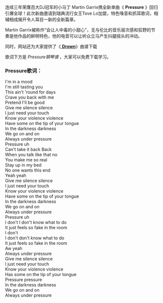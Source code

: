 

连续三年荣膺百大DJ冠军的小马丁 Martin Garrix携全新单曲《 **Pressure** 》回归引爆全球！此次新曲邀请到瑞典流行女王Tove
Lo加盟，特色嗓音和抓耳歌词，相辅相成揭开令人耳目一新的全新篇章。

Martin Garrix被称作“会让人中毒的小甜心”，无与伦比的音乐层次感和狂野的节奏是他作品的鲜明特色，他的电音可以让听众立马产生抖腿摇头的冲动。

同时，网站还为大家提供了《[ **Drown**](Music-12633-Drown-Martin-Garrix-ft-Clinton-Kane.html
"Drown")》曲谱下载

歌词下方是 _Pressure钢琴谱_ ，大家可以免费下载学习。

### Pressure歌词：

I'm in a mood  
I'm still tasting you  
This ain't 'round for days  
Crave you back with me  
Pretend I'll be good  
Give me silence silence  
I just need your touch  
Know your violence violence  
Have some on the tip of your tongue  
In the darkness darkness  
We go on and on  
Always under pressure  
Pressure uh  
Can't take it back Back  
When you talk like that no  
You make me so real  
Stay up in my bed  
No one wants this end  
Yeah yeah  
Give me silencе silence  
I just need your touch  
Know your violencе violence  
Have some on the tip of your tongue  
In the darkness darkness  
We go on and on  
Always under pressure  
Pressure uh  
I don't I don't know what to do  
It just feels so fake in the room  
I don't  
I don't don't know what to do  
It just feels so fake in the room  
Aw yeah  
Always under pressure  
Give me silence silence  
I just need your touch  
Know your violence violence  
Has some on the tip of your tongue  
Pressure pressure  
In the darkness darkness  
We go on and on  
Always under pressure

